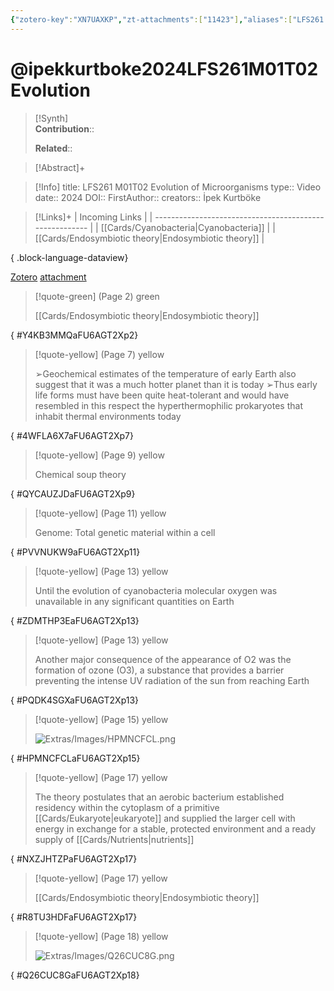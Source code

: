 ```yaml
---
{"zotero-key":"XN7UAXKP","zt-attachments":["11423"],"aliases":["LFS261 M01T02 Evolution of Microorganisms"],"keywords":null,"FirstAuthor":"[[ İpek Kurtböke]]","tags":["source/video","Uni/LFS261"],"dg-publish":true,"permalink":"/sources/video/ipekkurtboke2024-lfs-261-m01-t02-evolution/","dgPassFrontmatter":true}
---
```


# @ipekkurtboke2024LFS261M01T02Evolution

>[!Synth]  
>**Contribution**::  
>  
>**Related**:: 
>  

> [!Abstract]+
> 

> [!Info]
> title: LFS261 M01T02 Evolution of Microorganisms
> type:: Video 
> date:: 2024
> DOI:: 
> FirstAuthor:: 
> creators:: İpek Kurtböke

> [!Links]+
>  | Incoming Links                                          |
> | ------------------------------------------------------- |
> | [[Cards/Cyanobacteria\|Cyanobacteria]]               |
> | [[Cards/Endosymbiotic theory\|Endosymbiotic theory]] |
> 
{ .block-language-dataview}


[Zotero](zotero://select/library/items/XN7UAXKP) [attachment](<file:///Users/nathanmaxwell/Zotero/storage/FU6AGT2X/%C4%B0pek%20Kurtb%C3%B6ke_2024_LFS261%20M01T02%20Evolution%20of%20Microorganisms.pdf>)

> [!quote-green] (Page 2) green
> 
> [[Cards/Endosymbiotic theory\|Endosymbiotic theory]]
>
{ #Y4KB3MMQaFU6AGT2Xp2}


> [!quote-yellow] (Page 7) yellow
> 
> ➢Geochemical estimates of the temperature of early Earth also suggest that it was a much hotter planet than it is today ➢Thus early life forms must have been quite heat-tolerant and would have resembled in this respect the hyperthermophilic prokaryotes that inhabit thermal environments today
>
{ #4WFLA6X7aFU6AGT2Xp7}


> [!quote-yellow] (Page 9) yellow
> 
> Chemical soup theory
>
{ #QYCAUZJDaFU6AGT2Xp9}


> [!quote-yellow] (Page 11) yellow
> 
> Genome: Total genetic material within a cell
>
{ #PVVNUKW9aFU6AGT2Xp11}


> [!quote-yellow] (Page 13) yellow
> 
> Until the evolution of cyanobacteria molecular oxygen was unavailable in any significant quantities on Earth
>
{ #ZDMTHP3EaFU6AGT2Xp13}


> [!quote-yellow] (Page 13) yellow
> 
> Another major consequence of the appearance of O2 was the formation of ozone (O3), a substance that provides a barrier preventing the intense UV radiation of the sun from reaching Earth
>
{ #PQDK4SGXaFU6AGT2Xp13}


> [!quote-yellow] (Page 15) yellow
> 
> ![Extras/Images/HPMNCFCL.png](/img/user/Extras/Images/HPMNCFCL.png)
>
{ #HPMNCFCLaFU6AGT2Xp15}


> [!quote-yellow] (Page 17) yellow
> 
> The theory postulates that an aerobic bacterium established residency within the cytoplasm of a primitive [[Cards/Eukaryote\|eukaryote]] and supplied the larger cell with energy in exchange for a stable, protected environment and a ready supply of [[Cards/Nutrients\|nutrients]]
>
{ #NXZJHTZPaFU6AGT2Xp17}


> [!quote-yellow] (Page 17) yellow
> 
> [[Cards/Endosymbiotic theory\|Endosymbiotic theory]]
>
{ #R8TU3HDFaFU6AGT2Xp17}


> [!quote-yellow] (Page 18) yellow
> 
> ![Extras/Images/Q26CUC8G.png](/img/user/Extras/Images/Q26CUC8G.png)
>
{ #Q26CUC8GaFU6AGT2Xp18}

